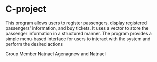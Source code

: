 # C-project 
This program allows users to register passengers, display registered passengers' information, and buy tickets. 
It uses a vector to store the passenger information in a structured manner. The program provides a simple menu-based interface 
for users to interact with the system and perform the desired actions

Group Member
Natnael Agenagnew and
Natnael 
